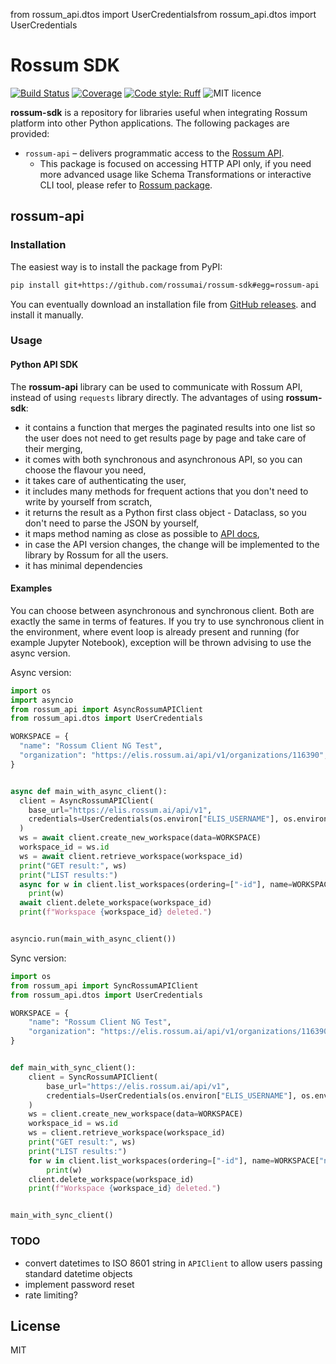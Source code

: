 from rossum_api.dtos import UserCredentialsfrom rossum_api.dtos import UserCredentials

# Rossum SDK

[![Build Status](https://github.com/rossumai/rossum-sdk/actions/workflows/test-and-deploy.yaml/badge.svg)](https://github.com/rossumai/rossum-sdk/actions)
[![Coverage](https://codecov.io/gh/rossumai/rossum-sdk/branch/main/graph/badge.svg)](https://codecov.io/gh/rossumai/rossum-sdk)
[![Code style: Ruff](https://img.shields.io/endpoint?url=https://raw.githubusercontent.com/astral-sh/ruff/main/assets/badge/v2.json)](https://github.com/astral-sh/ruff)
![MIT licence](https://img.shields.io/pypi/l/rossum.svg)

**rossum-sdk** is a repository for libraries useful when integrating Rossum platform into other Python applications. The following packages are provided:


* `rossum-api` – delivers programmatic access to the [Rossum API](https://api.elis.rossum.ai/docs).
  * This package is focused on accessing HTTP API only, if you need more advanced usage like Schema Transformations or interactive CLI tool, please refer to [Rossum package](https://github.com/rossumai/rossum).


## rossum-api

### Installation

The easiest way is to install the package from PyPI:

```bash
pip install git+https://github.com/rossumai/rossum-sdk#egg=rossum-api
```

You can eventually download an installation file from [GitHub releases](https://github.com/rossumai/rossum-sdk/releases).
and install it manually.

### Usage

#### Python API SDK

The **rossum-api** library can be used to communicate with Rossum API, instead of using `requests` library directly. The advantages of using **rossum-sdk**:

* it contains a function that merges the paginated results into one list so the user does not need to get results page by page and take care of their merging,
* it comes with both synchronous and asynchronous API, so you can choose the flavour you need,
* it takes care of authenticating the user,
* it includes many methods for frequent actions that you don't need to write by yourself from scratch,
* it returns the result as a Python first class object - Dataclass, so you don't need to parse the JSON by yourself,
* it maps method naming as close as possible to [API docs](https://elis.rossum.ai/api/docs),
* in case the API version changes, the change will be implemented to the library by Rossum for all the users.
* it has minimal dependencies

#### Examples

You can choose between asynchronous and synchronous client. Both are exactly the same in terms of features. If you try to use synchronous client in the environment, where event loop is already present and running (for example Jupyter Notebook), exception will be thrown advising to use the async version.

Async version:

```python
import os
import asyncio
from rossum_api import AsyncRossumAPIClient
from rossum_api.dtos import UserCredentials

WORKSPACE = {
  "name": "Rossum Client NG Test",
  "organization": "https://elis.rossum.ai/api/v1/organizations/116390",
}


async def main_with_async_client():
  client = AsyncRossumAPIClient(
    base_url="https://elis.rossum.ai/api/v1",
    credentials=UserCredentials(os.environ["ELIS_USERNAME"], os.environ["ELIS_PASSWORD"]),
  )
  ws = await client.create_new_workspace(data=WORKSPACE)
  workspace_id = ws.id
  ws = await client.retrieve_workspace(workspace_id)
  print("GET result:", ws)
  print("LIST results:")
  async for w in client.list_workspaces(ordering=["-id"], name=WORKSPACE["name"]):
    print(w)
  await client.delete_workspace(workspace_id)
  print(f"Workspace {workspace_id} deleted.")


asyncio.run(main_with_async_client())
```

Sync version:

```python
import os
from rossum_api import SyncRossumAPIClient
from rossum_api.dtos import UserCredentials

WORKSPACE = {
    "name": "Rossum Client NG Test",
    "organization": "https://elis.rossum.ai/api/v1/organizations/116390",
}


def main_with_sync_client():
    client = SyncRossumAPIClient(
        base_url="https://elis.rossum.ai/api/v1",
        credentials=UserCredentials(os.environ["ELIS_USERNAME"], os.environ["ELIS_PASSWORD"]),
    )
    ws = client.create_new_workspace(data=WORKSPACE)
    workspace_id = ws.id
    ws = client.retrieve_workspace(workspace_id)
    print("GET result:", ws)
    print("LIST results:")
    for w in client.list_workspaces(ordering=["-id"], name=WORKSPACE["name"]):
        print(w)
    client.delete_workspace(workspace_id)
    print(f"Workspace {workspace_id} deleted.")


main_with_sync_client()
```

### TODO

* convert datetimes to ISO 8601 string in `APIClient` to allow users passing standard datetime objects
* implement password reset
* rate limiting?

## License

MIT
